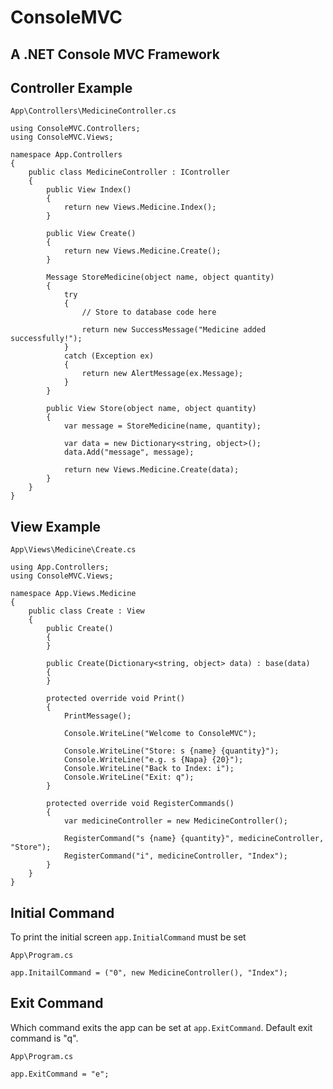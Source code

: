 # ConsoleMVC

## A .NET Console MVC Framework

## Controller Example

`App\Controllers\MedicineController.cs`

```
using ConsoleMVC.Controllers;
using ConsoleMVC.Views;

namespace App.Controllers
{
    public class MedicineController : IController
    {
        public View Index()
        {
            return new Views.Medicine.Index();
        }

        public View Create()
        {
            return new Views.Medicine.Create();
        }

        Message StoreMedicine(object name, object quantity)
        {
            try
            {
                // Store to database code here

                return new SuccessMessage("Medicine added successfully!");
            }
            catch (Exception ex)
            {
                return new AlertMessage(ex.Message);
            }
        }

        public View Store(object name, object quantity)
        {
            var message = StoreMedicine(name, quantity);

            var data = new Dictionary<string, object>();
            data.Add("message", message);

            return new Views.Medicine.Create(data);
        }
    }
}
```

## View Example

`App\Views\Medicine\Create.cs`

```
using App.Controllers;
using ConsoleMVC.Views;

namespace App.Views.Medicine
{
    public class Create : View
    {
        public Create()
        {
        }

        public Create(Dictionary<string, object> data) : base(data)
        {
        }

        protected override void Print()
        {
            PrintMessage();

            Console.WriteLine("Welcome to ConsoleMVC");

            Console.WriteLine("Store: s {name} {quantity}");
            Console.WriteLine("e.g. s {Napa} {20}");
            Console.WriteLine("Back to Index: i");
            Console.WriteLine("Exit: q");
        }

        protected override void RegisterCommands()
        {
            var medicineController = new MedicineController();

            RegisterCommand("s {name} {quantity}", medicineController, "Store");
            RegisterCommand("i", medicineController, "Index");
        }
    }
}
```

## Initial Command

To print the initial screen `app.InitialCommand` must be set

`App\Program.cs`

```
app.InitailCommand = ("0", new MedicineController(), "Index");
```

## Exit Command
Which command exits the app can be set at `app.ExitCommand`.
Default exit command is "q".

`App\Program.cs`

```
app.ExitCommand = "e";
```
